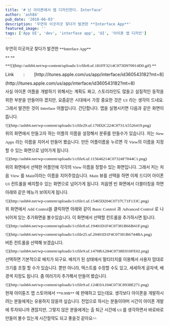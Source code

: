 ```yaml
---
title: '# 난 아이폰에서 앱 디자인한다. Interface'
author: 'ash84'
pub_date: '2010-06-03'
description: '우연히 이곳저곳 찾다가 발견한 **Interface App**'
featured_image: ''
tags: ['App UI', 'dev', 'interface app', 'UI', '아이폰 앱 디자인']
---
```



<div style="text-align: justify; line-height: 2; "></div><div style="text-align: justify; line-height: 2; "><span style="font-size: 10pt; "><span style="font-family: Dotum; ">우연히 이곳저곳 찾다가 발견한 **Interface App**</span></span></div><div style="text-align: justify; line-height: 2; "><span style="font-size: 10pt; "><span style="font-family: Dotum; ">**  
**</span></span></div><div style="text-align: justify; line-height: 2; "><span style="font-size: 10pt; "><span style="font-family: Dotum; ">**![](http://ash84.net/wp-content/uploads/1/cfile8.uf.181FF3214C073D970914D0.gif)  
**</span></span></div><div style="text-align: justify; line-height: 2; "></div><div style="text-align: justify; line-height: 2; "> Link : [http://itunes.apple.com/us/app/interface/id360543182?mt=8](http://itunes.apple.com/us/app/interface/id360543182?mt=8)</div><div style="text-align: justify; line-height: 2; "></div><div style="text-align: justify; line-height: 2; "><span style="font-size: 10pt; "><span style="font-family: Dotum; ">사실 아이폰 어플을 개발하기 위해서는 계획도 짜고, 스토리라인도 많들고 실질적인 동작을 위한 부분을 만들어야 겠지만, 요즘같은 시대에서 가장 중요한 것은 UI 라는 생각이 드네요. 그래서 발견한 것이 Interface 어플입니다. 간단합니다. 앱을 실행시키면 다음과 같은 화면이 뜹니다. </span></span></div><div style="text-align: justify; line-height: 2; "></div><div style="line-height: 2; "><span style="font-size: 10pt; "><span style="font-family: Dotum; ">![](http://ash84.net/wp-content/uploads/1/cfile29.uf.170D2C224C0731A5526419.png)</span></span><div style="text-align: justify;"></div></div><div style="text-align: justify; line-height: 2; "><span style="font-size: 10pt; "><span style="font-family: Dotum; ">위의 화면에서 만들고자 하는 어플의 이름을 설정해서 분류를 만들수가 있습니다. 저는 New Apps 라는 이름을 지어서 만들어 봤습니다. 만든 어플이름을 누르면 각 View의 이름을 지정할 수 있는 화면으로 넘어가게 됩니다. </span></span></div><div style="text-align: justify; line-height: 2; "></div><div style="text-align: justify; line-height: 2; "></div><div style="line-height: 2; "><span style="font-size: 10pt; "><span style="font-family: Dotum; ">![](http://ash84.net/wp-content/uploads/1/cfile6.uf.115646214C07324F7044C1.png)</span></span><div style="text-align: justify;"></div></div><div style="text-align: justify; line-height: 2; "><span style="font-size: 10pt; "><span style="font-family: Dotum; ">위의 화면에서 선택한 어플안에 각각의 View 이름을 정할수 있는 화면입니다. 그래서 저는 처음 View 를 Main이라는 이름을 지어주었습니다. Main 뷰를 선택을 하면 이제 드디어 아이폰 UI 컨트롤을 배치할수 있는 화면으로 넘어가게 됩니다. 처음엔 빈 화면에서 더블터칭을 하면 아래와 같은 메뉴가 보여지게 됩니다. </span></span></div><div style="text-align: justify; line-height: 2; "></div><div style="line-height: 2; "><span style="font-size: 10pt; "><span style="font-family: Dotum; ">![](http://ash84.net/wp-content/uploads/1/cfile1.uf.15465D204C0737C71F133C.png)</span></span><div style="text-align: justify;"></div></div><div style="text-align: justify; line-height: 2; "><span style="font-size: 10pt; "><span style="font-family: Dotum; ">위 화면에서 Add Control을 클릭하면 아래와 같이 Basic Control 과 Advanced Control 로 나뉘어져 있는 추가화면을 볼수있습니다. 이 화면에서 선택할 컨트롤을 추가하시면 됩니다. </span></span></div><div style="text-align: justify; line-height: 2; "></div><div style="line-height: 2; "><span style="font-size: 10pt; "><span style="font-family: Dotum; ">![](http://ash84.net/wp-content/uploads/1/cfile8.uf.19401D1F4C07381B66B41F.png)</span></span></div><div style="line-height: 2; "><div style="text-align: justify;"></div><span style="font-size: 10pt; "><span style="font-family: Dotum; ">![](http://ash84.net/wp-content/uploads/1/cfile25.uf.20401D1F4C07381B6744BA.png)</span></span>

<div style="text-align: justify;"></div></div><div style="text-align: justify; line-height: 2; "></div><div style="text-align: justify; line-height: 2; "><span style="font-size: 10pt; "><span style="font-family: Dotum; ">버튼 컨트롤을 선택해 보겠습니다. </span></span></div><div style="text-align: justify; line-height: 2; "></div><div style="line-height: 2; "><div style="text-align: justify;"></div><span style="font-size: 10pt; "><span style="font-family: Dotum; ">![](http://ash84.net/wp-content/uploads/1/cfile9.uf.1470BA284C0738E010FE02.png)</span></span>

<div style="text-align: justify;"></div></div><div style="text-align: justify; line-height: 2; "></div><div style="text-align: justify; line-height: 2; "><span style="font-size: 10pt; "><span style="font-family: Dotum; ">선택하면 기본적으로 배치가 되구요. 배치가 된 상태에서 멀티터치를 이용해서 사용자 맘대로 크기를 조절 할 수가 있습니다. 뿐만 아니라, 텍스트를 수정할 수도 있고, 세세하게 글자색, 배경색 지정도 됩니다. 좀 여러가지 추가해서 만들어 봤습니다. </span></span></div><div style="text-align: justify; line-height: 2; "></div><div style="text-align: justify; line-height: 2; "></div><div style="line-height: 2; "><span style="font-size: 10pt; "><span style="font-family: Dotum; ">![](http://ash84.net/wp-content/uploads/1/cfile9.uf.124E0A104C073C8938E271.png)</span></span><div style="text-align: justify;"></div></div><div style="text-align: justify; line-height: 2; "></div><div style="text-align: justify; line-height: 2; "><span style="font-size: 10pt; "><span style="font-family: Dotum; ">현재 아이튠즈 앱 스토어에서 **9.99$** 에 판매하고 있는데요. 생각보다 아이폰을 개발하시려는 분들에게는 유용하지 않을까 싶습니다. 전업으로 하시는 분들이야머 시간이 아이폰 개발에 투자되니까 괜찮지만, 그렇지 않은 분들에게는 출 퇴근 시간에 UI 를 생각하면서 바로바로 만들어 볼수 있는게 시간절약도 되고 좋을것 같아요^^ </span></span></div>

